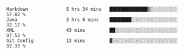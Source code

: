 <!--START_SECTION:waka-->
```text
Markdown              5 hrs 34 mins   ██████████████▒░░░░░░░░░░   57.82 % 
Java                  3 hrs 6 mins    ████████░░░░░░░░░░░░░░░░░   32.17 % 
XML                   43 mins         ██░░░░░░░░░░░░░░░░░░░░░░░   07.52 % 
Git Config            13 mins         ▓░░░░░░░░░░░░░░░░░░░░░░░░   02.33 % 
```
<!--END_SECTION:waka-->
